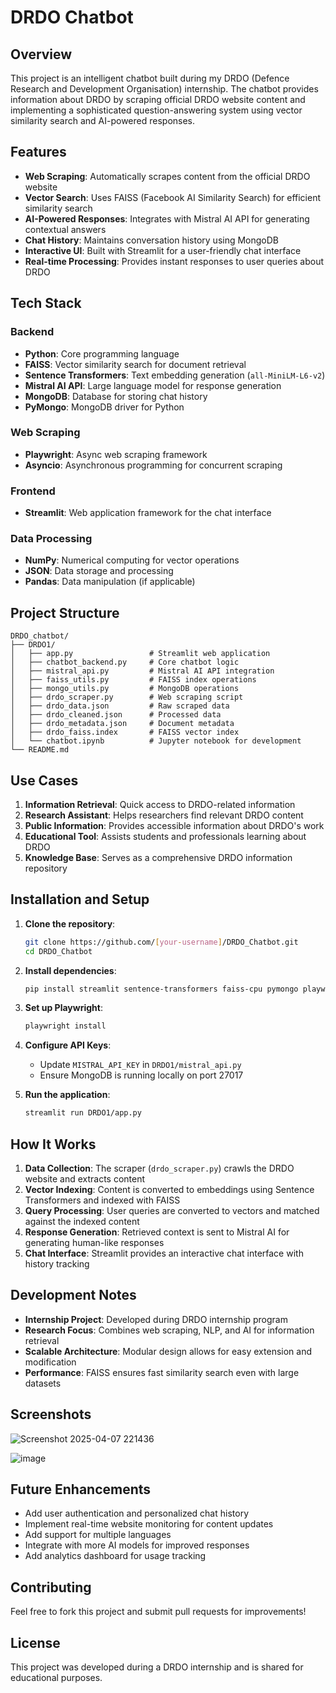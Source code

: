 # DRDO Chatbot

## Overview
This project is an intelligent chatbot built during my DRDO (Defence Research and Development Organisation) internship. The chatbot provides information about DRDO by scraping official DRDO website content and implementing a sophisticated question-answering system using vector similarity search and AI-powered responses.

## Features
- **Web Scraping**: Automatically scrapes content from the official DRDO website
- **Vector Search**: Uses FAISS (Facebook AI Similarity Search) for efficient similarity search
- **AI-Powered Responses**: Integrates with Mistral AI API for generating contextual answers
- **Chat History**: Maintains conversation history using MongoDB
- **Interactive UI**: Built with Streamlit for a user-friendly chat interface
- **Real-time Processing**: Provides instant responses to user queries about DRDO

## Tech Stack

### Backend
- **Python**: Core programming language
- **FAISS**: Vector similarity search for document retrieval
- **Sentence Transformers**: Text embedding generation (`all-MiniLM-L6-v2`)
- **Mistral AI API**: Large language model for response generation
- **MongoDB**: Database for storing chat history
- **PyMongo**: MongoDB driver for Python

### Web Scraping
- **Playwright**: Async web scraping framework
- **Asyncio**: Asynchronous programming for concurrent scraping

### Frontend
- **Streamlit**: Web application framework for the chat interface

### Data Processing
- **NumPy**: Numerical computing for vector operations
- **JSON**: Data storage and processing
- **Pandas**: Data manipulation (if applicable)

## Project Structure
```
DRDO_chatbot/
├── DRDO1/
│   ├── app.py                 # Streamlit web application
│   ├── chatbot_backend.py     # Core chatbot logic
│   ├── mistral_api.py         # Mistral AI API integration
│   ├── faiss_utils.py         # FAISS index operations
│   ├── mongo_utils.py         # MongoDB operations
│   ├── drdo_scraper.py        # Web scraping script
│   ├── drdo_data.json         # Raw scraped data
│   ├── drdo_cleaned.json      # Processed data
│   ├── drdo_metadata.json     # Document metadata
│   ├── drdo_faiss.index       # FAISS vector index
│   └── chatbot.ipynb          # Jupyter notebook for development
└── README.md
```

## Use Cases
1. **Information Retrieval**: Quick access to DRDO-related information
2. **Research Assistant**: Helps researchers find relevant DRDO content
3. **Public Information**: Provides accessible information about DRDO's work
4. **Educational Tool**: Assists students and professionals learning about DRDO
5. **Knowledge Base**: Serves as a comprehensive DRDO information repository

## Installation and Setup

1. **Clone the repository**:
   ```bash
   git clone https://github.com/[your-username]/DRDO_Chatbot.git
   cd DRDO_Chatbot
   ```

2. **Install dependencies**:
   ```bash
   pip install streamlit sentence-transformers faiss-cpu pymongo playwright mistral-ai requests numpy
   ```

3. **Set up Playwright**:
   ```bash
   playwright install
   ```

4. **Configure API Keys**:
   - Update `MISTRAL_API_KEY` in `DRDO1/mistral_api.py`
   - Ensure MongoDB is running locally on port 27017

5. **Run the application**:
   ```bash
   streamlit run DRDO1/app.py
   ```

## How It Works

1. **Data Collection**: The scraper (`drdo_scraper.py`) crawls the DRDO website and extracts content
2. **Vector Indexing**: Content is converted to embeddings using Sentence Transformers and indexed with FAISS
3. **Query Processing**: User queries are converted to vectors and matched against the indexed content
4. **Response Generation**: Retrieved context is sent to Mistral AI for generating human-like responses
5. **Chat Interface**: Streamlit provides an interactive chat interface with history tracking

## Development Notes

- **Internship Project**: Developed during DRDO internship program
- **Research Focus**: Combines web scraping, NLP, and AI for information retrieval
- **Scalable Architecture**: Modular design allows for easy extension and modification
- **Performance**: FAISS ensures fast similarity search even with large datasets

## Screenshots

![Screenshot 2025-04-07 221436](https://github.com/user-attachments/assets/bd4b7027-e422-4265-8914-998e0ec1cc0f)

![image](https://github.com/user-attachments/assets/59ebb555-9c48-41c7-8d53-b9fc68552324)

## Future Enhancements

- Add user authentication and personalized chat history
- Implement real-time website monitoring for content updates
- Add support for multiple languages
- Integrate with more AI models for improved responses
- Add analytics dashboard for usage tracking

## Contributing

Feel free to fork this project and submit pull requests for improvements!

## License

This project was developed during a DRDO internship and is shared for educational purposes.
